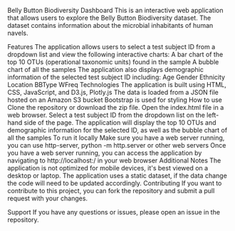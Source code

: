 Belly Button Biodiversity Dashboard
This is an interactive web application that allows users to explore the Belly Button Biodiversity dataset. The dataset contains information about the microbial inhabitants of human navels.

Features
The application allows users to select a test subject ID from a dropdown list and view the following interactive charts:
A bar chart of the top 10 OTUs (operational taxonomic units) found in the sample
A bubble chart of all the samples
The application also displays demographic information of the selected test subject ID including:
Age
Gender
Ethnicity
Location
BBType
WFreq
Technologies
The application is built using HTML, CSS, JavaScript, and D3.js, Plotly.js
The data is loaded from a JSON file hosted on an Amazon S3 bucket
Bootstrap is used for styling
How to use
Clone the repository or download the zip file.
Open the index.html file in a web browser.
Select a test subject ID from the dropdown list on the left-hand side of the page.
The application will display the top 10 OTUs and demographic information for the selected ID, as well as the bubble chart of all the samples
To run it locally
Make sure you have a web server running, you can use http-server, python -m http.server or other web servers
Once you have a web server running, you can access the application by navigating to http://localhost:<your-port-number>/ in your web browser
Additional Notes
The application is not optimized for mobile devices, it's best viewed on a desktop or laptop.
The application uses a static dataset, if the data change the code will need to be updated accordingly.
Contributing
If you want to contribute to this project, you can fork the repository and submit a pull request with your changes.

Support
If you have any questions or issues, please open an issue in the repository.
